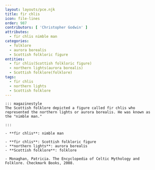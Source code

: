 ```yaml
---
layout: layouts/pce.njk
title: fir chlis
icon: file-lines
order: 987
contributors: [ 'Christopher Godwin' ]
attributes:
  - fir chlis nimble man
categories:
  - folklore
  - aurora borealis
  - Scottish folkloric figure
entities:
  - fir chlis(Scottish folkloric figure)
  - northern lights(aurora borealis)
  - Scottish folklore(folklore)
tags:
  - fir chlis
  - northern lights
  - Scottish folklore
---
```

``` tab [group1:Info]
::: magazinestyle
The Scottish folklore depicted a figure called fir chlis who represented the northern lights or aurora borealis. He was known as the "nimble man."

:::
```
``` tab [group1:Attributes]
- **fir chlis**: nimble man
```
``` tab [group1:Entities]
- **fir chlis**: Scottish folkloric figure
- **northern lights**: aurora borealis
- **Scottish folklore**: folklore
```
``` tab [group1:Sources]
- Monaghan, Patricia. The Encyclopedia of Celtic Mythology and Folklore. Checkmark Books, 2008.
```
